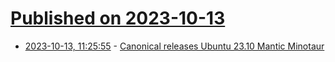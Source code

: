 # [Published on 2023-10-13](index.md)

* [2023-10-13, 11:25:55](https://lobste.rs/s/2faala/canonical_releases_ubuntu_23_10_mantic) - [Canonical releases Ubuntu 23.10 Mantic Minotaur](https://canonical.com/blog/canonical-releases-ubuntu-23-10-mantic-minotaur)
